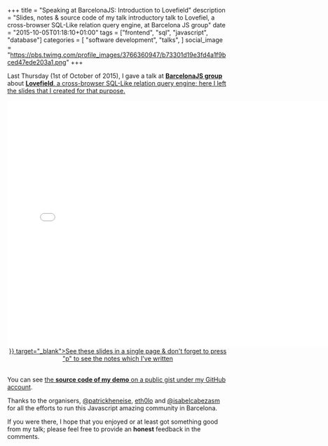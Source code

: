 +++
title = "Speaking at BarcelonaJS: Introduction to Lovefield"
description = "Slides, notes & source code of my talk introductory talk to Lovefiel, a cross-browser SQL-Like relation query engine, at Barcelona JS group"
date = "2015-10-05T01:18:10+01:00"
tags = ["frontend", "sql", "javascript", "database"]
categories = [
  "software development",
  "talks",
]
social_image = "https://pbs.twimg.com/profile_images/3766360947/b73301d19e3fd4a1f9bced47ede203a1.png"
+++

Last Thursday (1st of October of 2015), I gave a talk at <a href="http://barcelonajs.org/" target="_blank">__BarcelonaJS group__</a> about <a href="https://google.github.io/lovefield/" target="_blank">__Lovefield__, a cross-browser SQL-Like relation query engine; here I left the slides that I created for that purpose.

<div style="margin: auto; text-align: center;">
  <iframe width="750" height="563" frameborder="0" scrolling="no" marginheight="0" marginwidth="0" src="/slides/bcnjs-201510/"
    <p>Your browser doesn't support iframes</p>
  </iframe>
  <br>
  <a href={{<ref "slides/bcnjs-201510.md" >}} target="_blank">See these slides in a single page & don't forget to press "p" to see the notes which I've written</a>
</div>
<br>

You can see <a href="https://gist.github.com/ifraixedes/485329b7d46531e50e23" target="_blank" rel="nofollow">the __source code of my demo__ on a public gist under my GitHub account</a>.

Thanks to the organisers, <a href="https://twitter.com/patrickheneise" target="_blank" rel="nofollow" title="Patrick Heneise">@patrickheneise</a>, <a href="https://twitter.com/eth0lo" target="_blank" rel="nofollow" title="Jean Carlos Meninno">eth0lo</a> and <a href="https://twitter.com/isabelcabezasm" target="_blank" rel="nofollow" title="Isabel Cabezas">@isabelcabezasm</a> for all the efforts to run this Javascript amazing community in Barcelona.

If you were there, I hope that you enjoyed or at least got something good from my talk; please feel free to provide an __honest__ feedback in the comments.
